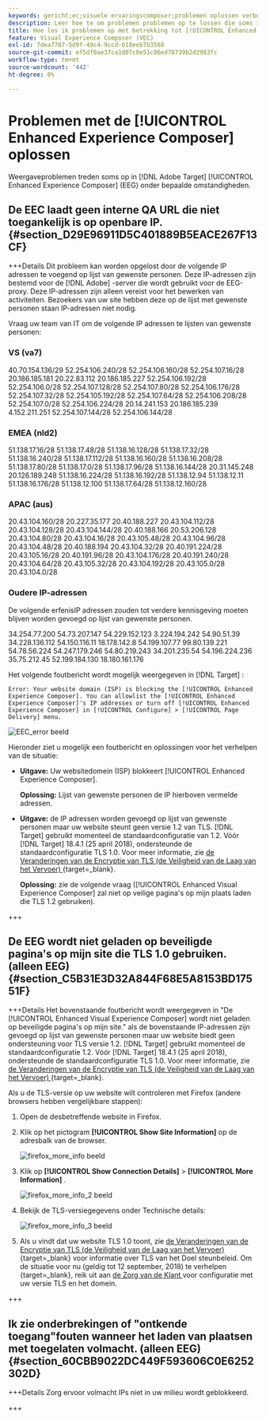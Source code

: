 ```yaml
---
keywords: gericht;ec;visuele ervaringscomposer;problemen oplossen verbeterde ervaringscomposer;het oplossen van problemen
description: Leer hoe te om problemen problemen op te lossen die soms in  [!DNL Adobe Target] [!UICONTROL Enhanced Experience Composer] (EEG) onder bepaalde voorwaarden voorkomen.
title: Hoe los ik problemen op met betrekking tot [!UICONTROL Enhanced Experience Composer]?
feature: Visual Experience Composer (VEC)
exl-id: 7dea7707-5d9f-49c4-9ccd-618eeb7b3568
source-git-commit: ef5df0ae37ca1d07c0e51c06ed78739b2d2983fc
workflow-type: tm+mt
source-wordcount: '442'
ht-degree: 0%

---
```


# Problemen met de [!UICONTROL Enhanced Experience Composer] oplossen

Weergaveproblemen treden soms op in [!DNL Adobe Target] [!UICONTROL Enhanced Experience Composer] (EEG) onder bepaalde omstandigheden.

## De EEC laadt geen interne QA URL die niet toegankelijk is op openbare IP. {#section_D29E96911D5C401889B5EACE267F13CF}


+++Details
Dit probleem kan worden opgelost door de volgende IP adressen te voegend op lijst van gewenste personen. Deze IP-adressen zijn bestemd voor de [!DNL Adobe] -server die wordt gebruikt voor de EEG-proxy. Deze IP-adressen zijn alleen vereist voor het bewerken van activiteiten. Bezoekers van uw site hebben deze op de lijst met gewenste personen staan IP-adressen niet nodig.

Vraag uw team van IT om de volgende IP adressen te lijsten van gewenste personen:

### VS (va7)

40.70.154.136/29
52.254.106.240/28
52.254.106.160/28
52.254.107.16/28
20.186.185.181
20.22.83.112
20.186.185.227
52.254.106.192/28
52.254.106.0/28
52.254.107.128/28
52.254.107.80/28
52.254.106.176/28
52.254.107.32/28
52.254.105.192/28
52.254.107.64/28
52.254.106.208/28
52.254.107.0/28
52.254.106.224/28
20.14.241.153
20.186.185.239
4.152.211.251
52.254.107.144/28
52.254.106.144/28

### EMEA (nld2)

51.138.17.16/28
51.138.17.48/28
51.138.16.128/28
51.138.17.32/28
51.138.16.240/28
51.138.17.112/28
51.138.16.160/28
51.138.16.208/28
51.138.17.80/28
51.138.17.0/28
51.138.17.96/28
51.138.16.144/28
20.31.145.248
20.126.189.248
51.138.16.224/28
51.138.16.192/28
51.138.12.94
51.138.12.11
51.138.16.176/28
51.138.12.100
51.138.17.64/28
51.138.12.160/28

### APAC (aus)

20.43.104.160/28
20.227.35.177
20.40.188.227
20.43.104.112/28
20.43.104.128/28
20.43.104.144/28
20.40.188.166
20.53.206.128
20.43.104.80/28
20.43.104.16/28
20.43.105.48/28
20.43.104.96/28
20.43.104.48/28
20.40.188.194
20.43.104.32/28
20.40.191.224/28
20.43.105.16/28
20.40.191.96/28
20.43.104.176/28
20.40.191.240/28
20.43.104.64/28
20.43.105.32/28
20.43.104.192/28
20.43.105.0/28
20.43.104.0/28

### Oudere IP-adressen

De volgende erfenisIP adressen zouden tot verdere kennisgeving moeten blijven worden gevoegd op lijst van gewenste personen.

34.254.77.200
54.73.207.147
54.229.152.123
3.224.194.242
54.90.51.39
34.228.136.112
54.150.116.11
18.178.142.8
54.199.107.77
99.80.139.221
54.78.56.224
54.247.179.246
54.80.219.243
34.201.235.54
54.196.224.236
35.75.212.45
52.199.184.130
18.180.161.176

Het volgende foutbericht wordt mogelijk weergegeven in [!DNL Target] :

`Error: Your website domain (ISP) is blocking the [!UICONTROL Enhanced Experience Composer]. You can allowlist the [!UICONTROL Enhanced Experience Composer]'s IP addresses or turn off [!UICONTROL Enhanced Experience Composer] in [!UICONTROL Configure] > [!UICONTROL Page Delivery] menu.`

![ EEC_error beeld ](assets/EEC_error.png)

Hieronder ziet u mogelijk een foutbericht en oplossingen voor het verhelpen van de situatie:

* **Uitgave:** Uw websitedomein (ISP) blokkeert [!UICONTROL Enhanced Experience Composer].

  **Oplossing:** Lijst van gewenste personen de IP hierboven vermelde adressen.

* **Uitgave:** de IP adressen worden gevoegd op lijst van gewenste personen maar uw website steunt geen versie 1.2 van TLS. [!DNL Target] gebruikt momenteel de standaardconfiguratie van 1.2. Vóór [!DNL Target] 18.4.1 (25 april 2018), ondersteunde de standaardconfiguratie TLS 1.0. Voor meer informatie, zie [ de Veranderingen van de Encryptie van TLS (de Veiligheid van de Laag van het Vervoer) ](https://experienceleague.adobe.com/docs/target-dev/developer/implementation/tls-transport-layer-security-encryption.html?lang=nl-NL){target=_blank}.

  **Oplossing:** zie de volgende vraag ([!UICONTROL Enhanced Visual Experience Composer] zal niet op veilige pagina&#39;s op mijn plaats laden die TLS 1.2 gebruiken).

+++

## De EEG wordt niet geladen op beveiligde pagina&#39;s op mijn site die TLS 1.0 gebruiken. (alleen EEG) {#section_C5B31E3D32A844F68E5A8153BD17551F}

+++Details
Het bovenstaande foutbericht wordt weergegeven in &quot;De [!UICONTROL Enhanced Visual Experience Composer] wordt niet geladen op beveiligde pagina&#39;s op mijn site.&quot; als de bovenstaande IP-adressen zijn gevoegd op lijst van gewenste personen maar uw website biedt geen ondersteuning voor TLS versie 1.2. [!DNL Target] gebruikt momenteel de standaardconfiguratie 1.2. Vóór [!DNL Target] 18.4.1 (25 april 2018), ondersteunde de standaardconfiguratie TLS 1.0. Voor meer informatie, zie [ de Veranderingen van de Encryptie van TLS (de Veiligheid van de Laag van het Vervoer) ](https://experienceleague.adobe.com/docs/target-dev/developer/implementation/tls-transport-layer-security-encryption.html?lang=nl-NL){target=_blank}.

Als u de TLS-versie op uw website wilt controleren met Firefox (andere browsers hebben vergelijkbare stappen):

1. Open de desbetreffende website in Firefox.
1. Klik op het pictogram **[!UICONTROL Show Site Information]** op de adresbalk van de browser.

   ![ firefox_more_info beeld ](assets/firefox_more_info.png)

1. Klik op **[!UICONTROL Show Connection Details]** > **[!UICONTROL More Information]** .

   ![ firefox_more_info_2 beeld ](assets/firefox_more_info_2.png)

1. Bekijk de TLS-versiegegevens onder Technische details:

   ![ firefox_more_info_3 beeld ](assets/firefox_more_info_3.png)

1. Als u vindt dat uw website TLS 1.0 toont, zie [ de Veranderingen van de Encryptie van TLS (de Veiligheid van de Laag van het Vervoer) ](https://experienceleague.adobe.com/docs/target-dev/developer/implementation/tls-transport-layer-security-encryption.html?lang=nl-NL){target=_blank} voor informatie over TLS van het Doel steunbeleid. Om de situatie voor nu (geldig tot 12 september, 2018) te verhelpen {target=_blank}, reik uit aan [ de Zorg van de Klant ](/help/main/cmp-resources-and-contact-information.md#reference_ACA3391A00EF467B87930A450050077C) voor configuratie met uw versie TLS en het domein.

+++

## Ik zie onderbrekingen of &quot;ontkende toegang&quot;fouten wanneer het laden van plaatsen met toegelaten volmacht. (alleen EEG) {#section_60CBB9022DC449F593606C0E6252302D}

+++Details
Zorg ervoor volmacht IPs niet in uw milieu wordt geblokkeerd.

+++
